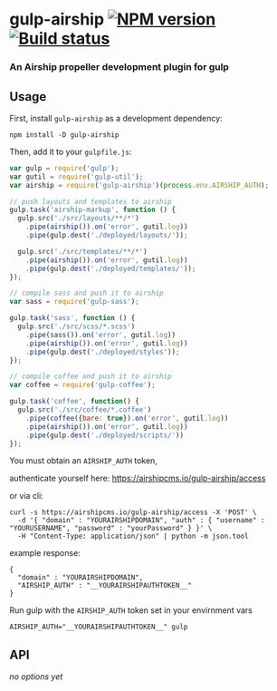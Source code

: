 # gulp-airship [![NPM version][npm-image]][npm-url] [![Build status][travis-image]][travis-url]
### An Airship propeller development plugin for gulp

## Usage

First, install `gulp-airship` as a development dependency:

```shell
npm install -D gulp-airship
```

Then, add it to your `gulpfile.js`:

```javascript
var gulp = require('gulp');
var gutil = require('gulp-util');
var airship = require('gulp-airship')(process.env.AIRSHIP_AUTH);

// push layouts and templates to airship
gulp.task('airship-markup', function () {
  gulp.src('./src/layouts/**/*')
    .pipe(airship()).on('error', gutil.log))
    .pipe(gulp.dest('./deployed/layouts/'));

  gulp.src('./src/templates/**/*')
    .pipe(airship()).on('error', gutil.log))
    .pipe(gulp.dest('./deployed/templates/'));
});

// compile sass and push it to airship
var sass = require('gulp-sass');

gulp.task('sass', function () {
  gulp.src('./src/scss/*.scss')
    .pipe(sass()).on('error', gutil.log))
    .pipe(airship()).on('error', gutil.log))
    .pipe(gulp.dest('./deployed/styles'));
});

// compile coffee and push it to airship
var coffee = require('gulp-coffee');

gulp.task('coffee', function() {
  gulp.src('./src/coffee/*.coffee')
    .pipe(coffee({bare: true}).on('error', gutil.log))
    .pipe(airship()).on('error', gutil.log))
    .pipe(gulp.dest('./deployed/scripts/'))
});
```

You must obtain an `AIRSHIP_AUTH` token,

authenticate yourself here: https://airshipcms.io/gulp-airship/access

or via cli:

````
curl -s https://airshipcms.io/gulp-airship/access -X 'POST' \
  -d '{ "domain" : "YOURAIRSHIPDOMAIN", "auth" : { "username" : "YOURUSERNAME", "password" : "yourPassword" } }' \
  -H "Content-Type: application/json" | python -m json.tool
````

example response:

````
{
  "domain" : "YOURAIRSHIPDOMAIN",
  "AIRSHIP_AUTH" : "__YOURAIRSHIPAUTHTOKEN__"
}
````

Run gulp with the `AIRSHIP_AUTH` token set in your envirnment vars

````
AIRSHIP_AUTH="__YOURAIRSHIPAUTHTOKEN__" gulp
````

## API

_no options yet_


[travis-url]: http://travis-ci.org/AirshipCMS/gulp-airship
[travis-image]: https://secure.travis-ci.org/AirshipCMS/gulp-airship.svg?branch=master
[npm-url]: https://npmjs.org/package/gulp-airship
[npm-image]: https://badge.fury.io/js/gulp-airship.svg